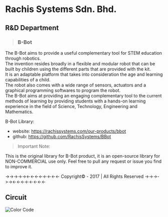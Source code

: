 # Rachis Systems Sdn. Bhd.


## R&D Department

>### B-Bot

The B-Bot aims to provide a useful complementary tool for STEM education through robotics. <br>
The invention resides broadly in a flexible and modular robot that can be built by children
using the different parts that are provided with the kit. <br> It is an adaptable platform that
takes into consideration the age and learning capabilities of a child. <br> The robot also comes
with a wide range of sensors, actuators and a graphical programming softwares to program the robot. <br>
The B-Bot aims at providing an engaging complementary tool to the current methods of
learning by providing students with a hands-on learning experience in the field of
Science, Technology, Engineering and Mathematics.

B-Bot Library:
* website: https://rachissystems.com/our-products/bbot
* github: https://github.com/RachisSystems/BBot

>Important Note:

This is the original library for B-Bot product, it is an open-source library for NON-COMMERCIAL use only.
Feel free to pull any request or issue you find to improve it.

  ->->->->-><-<-<-<-<-<-<-<- Copyright© - 2017 | All Rights Reserved ->->->->-><-<-<-<-<-<-<-<-

## Circuit


![Color Code](https://raw.githubusercontent.com/RachisSystems/BBot/master/docs/Circuit/colorCode.png)